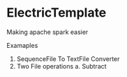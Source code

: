 # ElectricTemplate
Making apache spark easier


Examaples

1. SequenceFile To TextFile Converter
2. Two File operations
	a. Subtract

